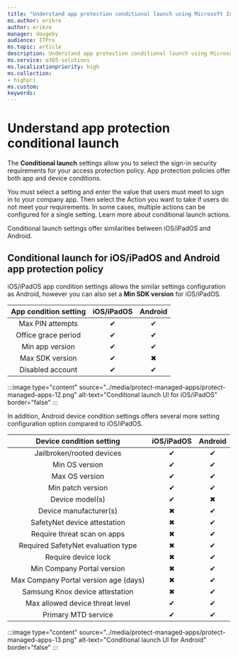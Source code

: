 ```yaml
---
title: "Understand app protection conditional launch using Microsoft Intune"
ms.author: erikre
author: erikre
manager: dougeby
audience: ITPro
ms.topic: article
description: Understand app protection conditional launch using Microsoft Intune.
ms.service: o365-solutions
ms.localizationpriority: high
ms.collection:
- highpri
ms.custom:
keywords:
---
```


# Understand app protection conditional launch

The **Conditional launch** settings allow you to select the sign-in security requirements for your access protection policy. App protection policies offer both app and device conditions.

You must select a setting and enter the value that users must meet to sign in to your company app. Then select the Action you want to take if users do not meet your requirements. In some cases, multiple actions can be configured for a single setting. Learn more about conditional launch actions.

Conditional launch settings offer similarities between iOS/iPadOS and Android. 

## Conditional launch for iOS/iPadOS and Android app protection policy

iOS/iPadOS app condition settings allows the similar settings configuration as Android, however you can also set a **Min SDK version** for iOS/iPadOS. 

| App   condition setting | iOS/iPadOS | Android |
|:---:|:---:|:---:|
| Max PIN attempts | ✔ | ✔ |
| Office grace period | ✔ | ✔ |
| Min app version | ✔ | ✔ |
| Max SDK version | ✔ | ✖ |
| Disabled account | ✔ | ✔ |

:::image type="content" source="../media/protect-managed-apps/protect-managed-apps-12.png" alt-text="Conditional launch UI for iOS/iPadOS" border="false" :::

In addition, Android device condition settings offers several more setting configuration option compared to iOS/iPadOS.

| Device   condition setting | iOS/iPadOS | Android |
|:---:|:---:|:---:|
| Jailbroken/rooted devices | ✔ | ✔ |
| Min OS version | ✔ | ✔ |
| Max OS version | ✔ | ✔ |
| Min patch version | ✔ | ✔ |
| Device model(s) | ✔ | ✖ |
| Device manufacturer(s) | ✖ | ✔ |
| SafetyNet device attestation | ✖ | ✔ |
| Require threat scan on apps | ✖ | ✔ |
| Required SafetyNet evaluation   type | ✖ | ✔ |
| Require device lock | ✖ | ✔ |
| Min Company Portal version | ✖ | ✔ |
| Max Company Portal version age   (days) | ✖ | ✔ |
| Samsung Knox device   attestation | ✖ | ✔ |
| Max allowed device threat   level | ✔ | ✔ |
| Primary MTD service | ✔ | ✔ |

:::image type="content" source="../media/protect-managed-apps/protect-managed-apps-13.png" alt-text="Conditional launch UI for Android" border="false" :::

